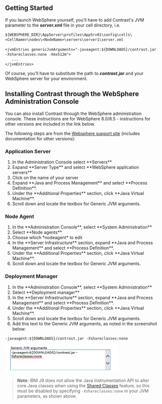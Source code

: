 <!--
title: "Installing Contrast on WebSphere"
description: "JBoss5 and higher agent installation process using Windows or startup script"
tags: "java agent installation websphere IBM"
-->


## Getting Started
If you launch WebSphere yourself, you'll have to add Contrast's JVM parameter to the ***server.xml*** file in your cell directory, i.e. 

```
${WEBSPHERE_DIR}\AppServer\profiles\AppSrv01\config\cells\<CellName>\nodes\<NodeName>\servers\server1\server.xml

<jvmEntries genericJvmArguments="-javaagent:${DOWNLOADS}/contrast.jar -Xshareclasses:none -Xmx512m">
   ...
</jvmEntries>
```

Of course, you'll have to substitute the path to ***contrast.jar*** and your WebSphere server for your environment.

## Installing Contrast through the WebSphere Administration Console
You can also install Contrast through the WebSphere administration console. These instructions are for WebSphere 8.0/8.5 - instructions for other versions are included in the link below.

The following steps are from the [Websphere support site](http://www-01.ibm.com/support/docview.wss?uid=swg21417365) (includes documentation for other versions):

### Application Server

<ol>
<li> In the Administration Console select **Servers** </li>
<li> Expand **Server Type** and select **WebSphere application servers** </li>
<li> Click on the name of your server </li>
<li> Expand **Java and Process Management** and select **Process Definition**. </li>
<li> Under the **Additional Properties** section, click **Java Virtual Machine**. </li>
<li> Scroll down and locate the textbox for Generic JVM arguments. </li>
</ol>

### Node Agent

<ol>
<li> In the **Administration Console**, select **System Administration** </li>
<li> Select **Node agents** </li>
<li> Choose which *nodeagent* to edit </li>
<li> In the **Server Infrastructure** section, expand **Java and Process Management** and select **Process Definition**. </li>
<li> Under the **Additional Properties** section, click **Java Virtual Machine**. </li>
<li> Scroll down and locate the textbox for Generic JVM arguments. </li>
</ol>

### Deployment Manager

<ol>
<li> In the **Administration Console**, select **System Administration** </li>
<li> Select **Deployment manager** </li>
<li> In the **Server Infrastructure** section, expand **Java and Process Management** and select **Process Definition**. </li>
<li> Under the **Additional Properties** section, click **Java Virtual Machine**. </li>
<li> Scroll down and locate the textbox for Generic JVM arguments. </li>
<li> Add this text to the Generic JVM arguments, as noted in the screenshot below: </li>
</ol>

````
-javaagent:${DOWNLOADS}/contrast.jar -Xshareclasses:none
````

<a href="assets/images/KB2-e01.png" rel="lightbox" title="Generic JVM Arguments"><img class="thumbnail" src="assets/images/KB2-e01.png"/></a>

> **Note:** IBM J9 does not allow the Java Instrumentation API to alter core Java classes when using the [Shared Classes](http://www.ibm.com/developerworks/library/j-ibmjava4/index.html) feature, so this must be disabled by specifying ```-Xshareclasses:none``` in your JVM parameters, as shown above.

